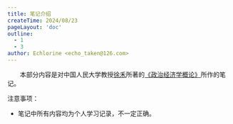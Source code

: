 ```yaml
---
title: 笔记介绍
createTime: 2024/08/23
pageLayout: 'doc'
outline:
  - 1
  - 3
author: Echlorine <echo_taken@126.com>
---
```


　　本部分内容是对中国人民大学教授[徐禾](https://baike.baidu.com/item/%E5%BE%90%E7%A6%BE/18601530)所著的[《政治经济学概论》](https://marxism-doc.github.io/articles/xuhe/political-economy/)所作的笔记。

注意事项：
* 笔记中所有内容均为个人学习记录，不一定正确。